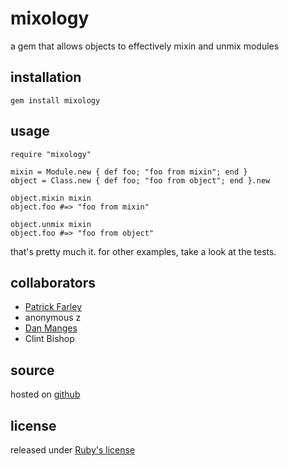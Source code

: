 mixology
========

a gem that allows objects to effectively mixin and unmix modules

installation
------------

    gem install mixology

usage
-----

    require "mixology"
    
    mixin = Module.new { def foo; "foo from mixin"; end }
    object = Class.new { def foo; "foo from object"; end }.new

    object.mixin mixin
    object.foo #=> "foo from mixin"
    
    object.unmix mixin
    object.foo #=> "foo from object"
    
that's pretty much it. for other examples, take a look at the tests.

collaborators
-------------

* [Patrick Farley](http://www.klankboomklang.com/)
* anonymous z
* [Dan Manges](http://www.dcmanges.com/blog)
* Clint Bishop

source
------

hosted on [github](http://github.com/dan-manges/mixology/tree/master)

license
-------

released under [Ruby's license](http://www.ruby-lang.org/en/LICENSE.txt)
